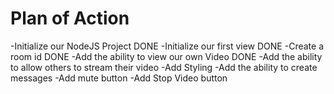 # Plan of Action

-Initialize our NodeJS Project DONE
-Initialize our first view DONE
-Create a room id DONE
-Add the ability to view our own Video DONE
-Add the ability to allow others to stream their video
-Add Styling
-Add the ability to create messages
-Add mute button
-Add Stop Video button
